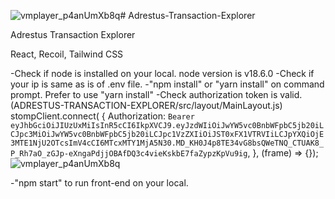 ![vmplayer_p4anUmXb8q](https://github.com/Adrestus-net/Adrestus-Transaction-Explorer/assets/143029467/9296594d-3acc-4e99-b86e-6cb113bf6d60)# Adrestus-Transaction-Explorer

Adrestus Transaction Explorer

React, Recoil, Tailwind CSS

-Check if node is installed on your local.
 node version is v18.6.0
-Check if your ip is same as is of .env file.
-"npm install" or "yarn install" on command prompt. Prefer to use "yarn install"
-Check authorization token is valid. (ADRESTUS-TRANSACTION-EXPLORER/src/layout/MainLayout.js) 
 stompClient.connect(
      {
        Authorization: `Bearer eyJhbGciOiJIUzUxMiIsInR5cCI6IkpXVCJ9.eyJzdWIiOiJwYW5vc0BnbWFpbC5jb20iLCJpc3MiOiJwYW5vc0BnbWFpbC5jb20iLCJpc1VzZXIiOiJST0xFX1VTRVIiLCJpYXQiOjE3MTE1NjU2OTcsImV4cCI6MTcxMTY1MjA5N30.MD_KH0J4p8TE34vG8bsQWeTNQ_CTUAK8_P_Rh7aO_zGJp-eXngaPdjjOBAfDQ3c4vieKskbE7faZypzKpVu9ig`,
      },
      (frame) => {});
![vmplayer_p4anUmXb8q](https://github.com/Adrestus-net/Adrestus-Transaction-Explorer/assets/143029467/385bfb94-fbdb-4066-b47b-cdd2575d9711)

-"npm start" to run front-end on your local.




